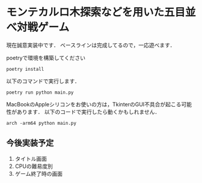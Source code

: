 # モンテカルロ木探索などを用いた五目並べ対戦ゲーム

現在誠意実装中です．
ベースラインは完成してるので，一応遊べます．

poetryで環境を構築してください
```
poetry install
```

以下のコマンドで実行します．
```
poetry run python main.py
```

MacBookのAppleシリコンをお使いの方は，TkinterのGUI不具合が起こる可能性があります．
以下のコードで実行したら動くかもしれません．

```
arch -arm64 python main.py
```

## 今後実装予定
1. タイトル画面
2. CPUの難易度別
3. ゲーム終了時の画面